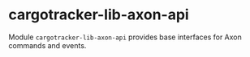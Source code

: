 # cargotracker-lib-axon-api

Module `cargotracker-lib-axon-api` provides base interfaces for Axon commands and events.
